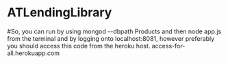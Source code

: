 # ATLendingLibrary

#So, you can run by using mongod --dbpath Products and then node app.js from the terminal and by logging onto localhost:8081, however preferably you should access this code from the heroku host. access-for-all.herokuapp.com
